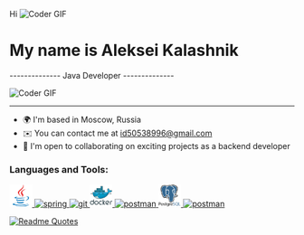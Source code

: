 Hi <img src="https://user-images.githubusercontent.com/74038190/241763891-7bb1e704-6026-48f9-8435-2f4d40101348.gif" alt="Coder GIF" width="40">

My name is Aleksei Kalashnik
===============================

-------------- Java Developer --------------

<img src="https://user-images.githubusercontent.com/74038190/238355349-7d484dc9-68a9-4ee6-a767-aea59035c12d.gif" alt="Coder GIF" width="500">

---------------------------------------------

* 🌍  I'm based in Moscow, Russia
* ✉️  You can contact me at [id50538996@gmail.com](mailto:id50538996@gmail.com)
* 🤝  I'm open to collaborating on exciting projects as a backend developer

<h3 align="left">Languages and Tools:</h3>
<p align="left"> <a href="https://www.java.com" target="_blank" rel="noreferrer"> <img src="https://raw.githubusercontent.com/devicons/devicon/master/icons/java/java-original.svg" alt="java" width="40" height="40"/> </a> <a href="https://spring.io/" target="_blank" rel="noreferrer"> <img src="https://www.vectorlogo.zone/logos/springio/springio-icon.svg" alt="spring" width="40" height="40"/> </a> <a href="https://git-scm.com/" target="_blank" rel="noreferrer"> <img src="https://www.vectorlogo.zone/logos/git-scm/git-scm-icon.svg" alt="git" width="40" height="40"/> </a> <a href="https://www.docker.com/" target="_blank" rel="noreferrer"> <img src="https://raw.githubusercontent.com/devicons/devicon/master/icons/docker/docker-original-wordmark.svg" alt="docker" width="40" height="40"/> </a> <a href="https://hibernate.org" target="_blank" rel="noreferrer"> <img src="https://www.vectorlogo.zone/logos/hibernate/hibernate-icon.svg" alt="postman" width="40" height="40"/> </a> <a href="https://www.postgresql.org" target="_blank" rel="noreferrer"> <img src="https://raw.githubusercontent.com/devicons/devicon/master/icons/postgresql/postgresql-original-wordmark.svg" alt="postgresql" width="40" height="40"/> </a> <a href="https://postman.com" target="_blank" rel="noreferrer"> <img src="https://www.vectorlogo.zone/logos/getpostman/getpostman-icon.svg" alt="postman" width="40" height="40"/> </a> </p>


[![Readme Quotes](https://quotes-github-readme.vercel.app/api?type=horizontal&theme=nord)](https://github.com/piyushsuthar/github-readme-quotes)


